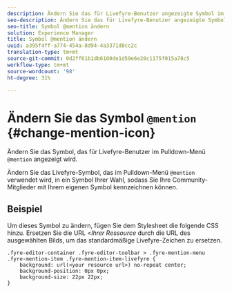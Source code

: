 ```yaml
---
description: Ändern Sie das für Livefyre-Benutzer angezeigte Symbol im Pull-down-Menü @mention.
seo-description: Ändern Sie das für Livefyre-Benutzer angezeigte Symbol im Pull-down-Menü @mention.
seo-title: Symbol @mention ändern
solution: Experience Manager
title: Symbol @mention ändern
uuid: a395f4ff-a774-454a-8d94-4a3371d8cc2c
translation-type: tm+mt
source-git-commit: 0d2ff61b1db6100de1d59e6e20c1175f015a78c5
workflow-type: tm+mt
source-wordcount: '98'
ht-degree: 31%

---
```



# Ändern Sie das Symbol `@mention` {#change-mention-icon}

Ändern Sie das Symbol, das für Livefyre-Benutzer im Pulldown-Menü `@mention` angezeigt wird.

Ändern Sie das Livefyre-Symbol, das im Pulldown-Menü `@mention` verwendet wird, in ein Symbol Ihrer Wahl, sodass Sie Ihre Community-Mitglieder mit Ihrem eigenen Symbol kennzeichnen können.

## Beispiel 

Um dieses Symbol zu ändern, fügen Sie dem Stylesheet die folgende CSS hinzu. Ersetzen Sie die URL &lt;*Ihrer Ressource* durch die URL des ausgewählten Bilds, um das standardmäßige Livefyre-Zeichen zu ersetzen.

```
.fyre-editor-container .fyre-editor-toolbar > .fyre-mention-menu .fyre-mention-item .fyre-mention-item-livefyre { 
    background: url(<your resource url>) no-repeat center; 
    background-position: 0px 0px; 
    background-size: 22px 22px; 
}
```
